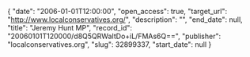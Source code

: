 {
  "date": "2006-01-01T12:00:00", 
  "open_access": true, 
  "target_url": "http://www.localconservatives.org/", 
  "description": "", 
  "end_date": null, 
  "title": "Jeremy Hunt MP", 
  "record_id": "20060101T120000/d8Q5QRWaItDo+iL/FMAs6Q==", 
  "publisher": "localconservatives.org", 
  "slug": 32899337, 
  "start_date": null
}

